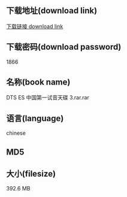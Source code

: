 ## 下载地址(download link)
[下载链接 download link](https://voluble-croquembouche-d321dc.netlify.app/?s=DTS+ES+%E4%B8%AD%E5%9B%BD%E7%AC%AC%E4%B8%80%E8%AF%95%E9%9F%B3%E5%A4%A9%E7%A2%9F+3.rar)

## 下载密码(download password)
1866

## 名称(book name)
DTS ES 中国第一试音天碟 3.rar.rar

## 语言(language)
chinese

## MD5


## 大小(filesize)
392.6 MB
